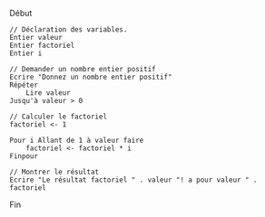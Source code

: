 Début

    // Déclaration des variables.
    Entier valeur
    Entier factoriel
    Entier i

    // Demander un nombre entier positif
    Ecrire "Donnez un nombre entier positif"
    Répéter
        Lire valeur
    Jusqu'à valeur > 0

    // Calculer le factoriel
    factoriel <- 1

    Pour i Allant de 1 à valeur faire
        factoriel <- factoriel * i
    Finpour

    // Montrer le résultat
    Ecrire "Le résultat factoriel " . valeur "! a pour valeur " . factoriel

Fin